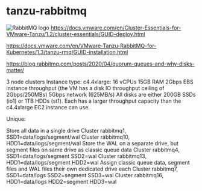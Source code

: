 # tanzu-rabbitmq

![RabbitMQ logo](/tanzu-rabbitmq-replication.png)
https://docs.vmware.com/en/Cluster-Essentials-for-VMware-Tanzu/1.2/cluster-essentials/GUID-deploy.html

https://docs.vmware.com/en/VMware-Tanzu-RabbitMQ-for-Kubernetes/1.3/tanzu-rmq/GUID-installation.html

https://blog.rabbitmq.com/posts/2020/04/quorum-queues-and-why-disks-matter/


3 node clusters
Instance type: c4.4xlarge:
16 vCPUs
15GB RAM
2Gbps EBS instance throughput (the VM has a disk IO throughput ceiling of 2Gbps/250MBs)
5Gbps network (625MB/s)
All disks are either 200GB SSDs (io1) or 1TB HDDs (st1). Each has a larger throughput capacity than the c4.4xlarge EC2 instance can use.

Unique:

Store all data in a single drive
Cluster rabbitmq1, SSD1=data/logs/segment/wal
Cluster rabbitmq10, HDD1=data/logs/segment/wal
Store the WAL on a separate drive, but segment files on same drive as classic queue data
Cluster rabbitmq4, SSD1=data/logs/segment SSD2=wal
Cluster rabbitmq13, HDD1=data/logs/segment HDD2=wal
Assign classic queue data, segment files and WAL files their own dedicated drive each
Cluster rabbitmq7, SSD1=data/logs SSD2=segment SSD3=wal
Cluster rabbitmq16, HDD1=data/logs HDD2=segment HDD3=wal
